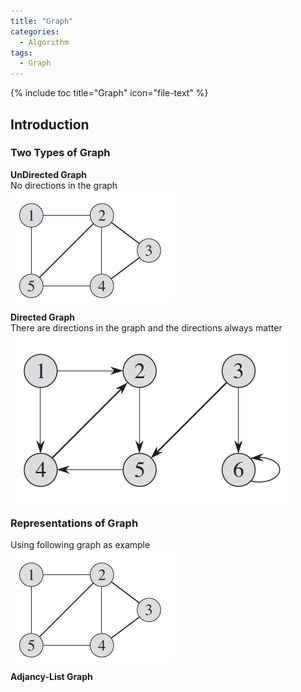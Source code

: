 ```yaml
---
title: "Graph"
categories:
  - Algorithm
tags:
  - Graph
---
```


{% include toc title="Graph" icon="file-text" %}

## Introduction

### Two Types of Graph  

**UnDirected Graph**  
No directions in the graph  
<a href="/assets/images/posts/2017-09-10/1.png"><img src="/assets/images/posts/2017-09-10/1.png"></a>  

**Directed Graph**  
There are directions in the graph and the directions always matter
<a href="/assets/images/posts/2017-09-10/4.png"><img src="/assets/images/posts/2017-09-10/4.png"></a> 


### Representations of Graph

Using following graph as example  
<a href="/assets/images/posts/2017-09-10/1.png"><img src="/assets/images/posts/2017-09-10/1.png"></a>  

**Adjancy-List Graph**
